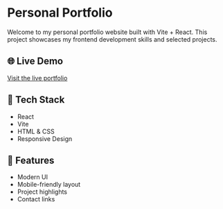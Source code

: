 # Personal Portfolio

Welcome to my personal portfolio website built with Vite + React. This project showcases 
my frontend development skills and selected projects.

## 🌐 Live Demo
[Visit the live portfolio](https://tk-portfolio-developer.netlify.app/)

## 🚀 Tech Stack
- React
- Vite
- HTML & CSS
- Responsive Design

## 📁 Features
- Modern UI
- Mobile-friendly layout
- Project highlights
- Contact links


